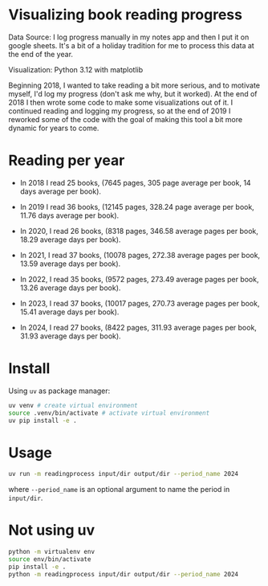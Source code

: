 # Visualizing book reading progress

Data Source: I log progress manually in my notes app and then I put it on google sheets. It's a bit of a holiday tradition for me to process this data at the end of the year.

Visualization: Python 3.12 with matplotlib

Beginning 2018, I wanted to take reading a bit more serious, and to motivate myself, I'd log my progress (don't ask me why, but it worked). At the end of 2018 I then wrote some code to make some visualizations out of it. I continued reading and logging my progress, so at the end of 2019 I reworked some of the code with the goal of making this tool a bit more dynamic for years to come.

# Reading per year

* In 2018 I read 25 books, (7645 pages, 305 page average per book, 14 days average per book). 

* In 2019 I read 36 books, (12145 pages, 328.24 page average per book, 11.76 days average per book).

* In 2020, I read 26 books, (8318 pages, 346.58 average pages per book, 18.29 average days per book).

* In 2021, I read 37 books, (10078 pages, 272.38 average pages per book, 13.59 average days per book).

* In 2022, I read 35 books, (9572 pages, 273.49 average pages per book, 13.26 average days per book).

* In 2023, I read 37 books, (10017 pages, 270.73 average pages per book, 15.41 average days per book).

* In 2024, I read 27 books, (8422 pages, 311.93 average pages per book, 31.93 average days per book).

# Install 
Using `uv` as package manager:
```bash
uv venv # create virtual environment
source .venv/bin/activate # activate virtual environment
uv pip install -e .
```
# Usage

```bash
uv run -m readingprocess input/dir output/dir --period_name 2024
```
where `--period_name` is an optional argument to name the period in `input/dir`.

# Not using uv
```bash
python -m virtualenv env
source env/bin/activate
pip install -e .
python -m readingprocess input/dir output/dir --period_name 2024
```
